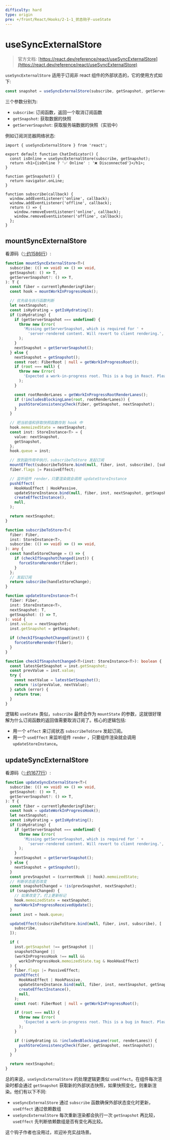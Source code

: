 ```yaml
---
difficulty: hard
type: origin
pre: +/front/React/Hooks/2-1-1_状态钩子-useState
---
```


# useSyncExternalStore

> 官方文档: [https://react.dev/reference/react/useSyncExternalStore](https://react.dev/reference/react/useSyncExternalStore)

`useSyncExternalStore` 适用于订阅非 react 组件的外部状态的，它的使用方式如下:

```ts
const snapshot = useSyncExternalStore(subscribe, getSnapshot, getServerSnapshot?)
```

三个参数分别为:
- `subscribe`: 订阅函数，返回一个取消订阅函数
- `getSnapshot`: 获取数据的快照
- `getServerSnapshot`: 获取服务端数据的快照（实验中）

例如订阅浏览器网络状态:

```tsx
import { useSyncExternalStore } from 'react';

export default function ChatIndicator() {
  const isOnline = useSyncExternalStore(subscribe, getSnapshot);
  return <h1>{isOnline ? '✅ Online' : '❌ Disconnected'}</h1>;
}

function getSnapshot() {
  return navigator.onLine;
}

function subscribe(callback) {
  window.addEventListener('online', callback);
  window.addEventListener('offline', callback);
  return () => {
    window.removeEventListener('online', callback);
    window.removeEventListener('offline', callback);
  };
}
```

## mountSyncExternalStore

看源码（[✨约1586行](https://github.com/facebook/react/blob/main/packages/react/src/ReactContext.js#L1586)）:

```ts
function mountSyncExternalStore<T>(
  subscribe: (() => void) => () => void,
  getSnapshot: () => T,
  getServerSnapshot?: () => T,
): T {
  const fiber = currentlyRenderingFiber;
  const hook = mountWorkInProgressHook();

  // 优先级与执行函数判断
  let nextSnapshot;
  const isHydrating = getIsHydrating();
  if (isHydrating) {
    if (getServerSnapshot === undefined) {
      throw new Error(
        'Missing getServerSnapshot, which is required for ' +
          'server-rendered content. Will revert to client rendering.',
      );
    }
    nextSnapshot = getServerSnapshot();
  } else {
    nextSnapshot = getSnapshot();
    const root: FiberRoot | null = getWorkInProgressRoot();
    if (root === null) {
      throw new Error(
        'Expected a work-in-progress root. This is a bug in React. Please file an issue.',
      );
    }

    const rootRenderLanes = getWorkInProgressRootRenderLanes();
    if (!includesBlockingLane(root, rootRenderLanes)) {
      pushStoreConsistencyCheck(fiber, getSnapshot, nextSnapshot);
    }
  }

  // 把当前值和获取快照函数存到 hook 中
  hook.memoizedState = nextSnapshot;
  const inst: StoreInstance<T> = {
    value: nextSnapshot,
    getSnapshot,
  };
  hook.queue = inst;

  // 放到副作用中执行，subscribeToStore 发起订阅
  mountEffect(subscribeToStore.bind(null, fiber, inst, subscribe), [subscribe]);
  fiber.flags |= PassiveEffect;

  // 监听组件 render，只要渲染就会调用 updateStoreInstance
  pushEffect(
    HookHasEffect | HookPassive,
    updateStoreInstance.bind(null, fiber, inst, nextSnapshot, getSnapshot),
    createEffectInstance(),
    null,
  );

  return nextSnapshot;
}

function subscribeToStore<T>(
  fiber: Fiber,
  inst: StoreInstance<T>,
  subscribe: (() => void) => () => void,
): any {
  const handleStoreChange = () => {
    if (checkIfSnapshotChanged(inst)) {
      forceStoreRerender(fiber);
    }
  };
  // 发起订阅
  return subscribe(handleStoreChange);
}

function updateStoreInstance<T>(
  fiber: Fiber,
  inst: StoreInstance<T>,
  nextSnapshot: T,
  getSnapshot: () => T,
): void {
  inst.value = nextSnapshot;
  inst.getSnapshot = getSnapshot;

  if (checkIfSnapshotChanged(inst)) {
    forceStoreRerender(fiber);
  }
}

function checkIfSnapshotChanged<T>(inst: StoreInstance<T>): boolean {
  const latestGetSnapshot = inst.getSnapshot;
  const prevValue = inst.value;
  try {
    const nextValue = latestGetSnapshot();
    return !is(prevValue, nextValue);
  } catch (error) {
    return true;
  }
}
```

逻辑和 `useState` 类似，`subscribe` 最终会作为 `mountState` 的参数，这就很好理解为什么订阅函数的返回值需要取消订阅了。核心的逻辑包括:
- 用一个 `effect` 来订阅状态 `subscribeToStore` 发起订阅。
- 用一个 `useEffect` 来监听组件 `render` ，只要组件渲染就会调用 `updateStoreInstance`。

## updateSyncExternalStore

看源码（[✨约1677行](https://github.com/facebook/react/blob/main/packages/react/src/ReactContext.js#L1677)）:

```ts
function updateSyncExternalStore<T>(
  subscribe: (() => void) => () => void,
  getSnapshot: () => T,
  getServerSnapshot?: () => T,
): T {
  const fiber = currentlyRenderingFiber;
  const hook = updateWorkInProgressHook();
  let nextSnapshot;
  const isHydrating = getIsHydrating();
  if (isHydrating) {
    if (getServerSnapshot === undefined) {
      throw new Error(
        'Missing getServerSnapshot, which is required for ' +
          'server-rendered content. Will revert to client rendering.',
      );
    }
    nextSnapshot = getServerSnapshot();
  } else {
    nextSnapshot = getSnapshot();
  }
  const prevSnapshot = (currentHook || hook).memoizedState;
  // 判断状态是否改变
  const snapshotChanged = !is(prevSnapshot, nextSnapshot);
  if (snapshotChanged) {
    // 如果改变了，打上更新标记
    hook.memoizedState = nextSnapshot;
    markWorkInProgressReceivedUpdate();
  }
  const inst = hook.queue;

  updateEffect(subscribeToStore.bind(null, fiber, inst, subscribe), [
    subscribe,
  ]);

  if (
    inst.getSnapshot !== getSnapshot ||
    snapshotChanged ||
    (workInProgressHook !== null &&
      workInProgressHook.memoizedState.tag & HookHasEffect)
  ) {
    fiber.flags |= PassiveEffect;
    pushEffect(
      HookHasEffect | HookPassive,
      updateStoreInstance.bind(null, fiber, inst, nextSnapshot, getSnapshot),
      createEffectInstance(),
      null,
    );
    const root: FiberRoot | null = getWorkInProgressRoot();

    if (root === null) {
      throw new Error(
        'Expected a work-in-progress root. This is a bug in React. Please file an issue.',
      );
    }

    if (!isHydrating && !includesBlockingLane(root, renderLanes)) {
      pushStoreConsistencyCheck(fiber, getSnapshot, nextSnapshot);
    }
  }

  return nextSnapshot;
}
```

总的来说，`useSyncExternalStore` 的处理逻辑更类似 `useEffect`。在组件每次渲染时都会通过 `getSnapshot` 获取新的外部状态快照，如果快照变化，则重新渲染。他们有以下不同:
- `useSyncExternalStore` 通过 `subscribe` 函数确保外部状态变化时更新，`useEffect` 通过依赖数组
- `useSyncExternalStore` 每次重新渲染都会执行一次 `getSnapshot` 再比较，`useEffect` 先判断依赖数组是否有变化再比较。

<p class="discuss">这个钩子作者也没用过，欢迎补充实战场景。</p>